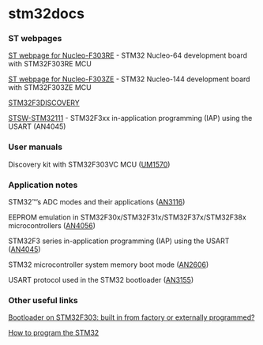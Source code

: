 # stm32docs


### ST webpages


[ST webpage for Nucleo-F303RE](http://www.st.com/en/evaluation-tools/nucleo-f303re.html) - STM32 Nucleo-64 development board with STM32F303RE MCU

[ST webpage for Nucleo-F303ZE](http://www.st.com/en/evaluation-tools/nucleo-f303ze.html) - STM32 Nucleo-144 development board with STM32F303ZE MCU

[STM32F3DISCOVERY](http://www.st.com/en/evaluation-tools/stm32f3discovery.html)

[STSW-STM32111](https://my.st.com/content/my_st_com/en/products/embedded-software/mcus-embedded-software/stm32-embedded-software/stm32-standard-peripheral-library-expansion/stsw-stm32111.html) - STM32F3xx in-application programming (IAP) using the USART (AN4045)


### User manuals

Discovery kit with STM32F303VC MCU ([UM1570](http://www.st.com/content/ccc/resource/technical/document/user_manual/8a/56/97/63/8d/56/41/73/DM00063382.pdf/files/DM00063382.pdf/jcr:content/translations/en.DM00063382.pdf))


### Application notes

STM32™’s ADC modes and their applications ([AN3116](http://www.st.com/content/ccc/resource/technical/document/application_note/c4/63/a9/f4/ae/f2/48/5d/CD00258017.pdf/files/CD00258017.pdf/jcr:content/translations/en.CD00258017.pdf))

EEPROM emulation in STM32F30x/STM32F31x/STM32F37x/STM32F38x microcontrollers ([AN4056](http://www.st.com/content/ccc/resource/technical/document/application_note/84/17/ab/4a/3a/df/46/20/DM00049071.pdf/files/DM00049071.pdf/jcr:content/translations/en.DM00049071.pdf))

STM32F3 series in-application programming (IAP) using the USART ([AN4045](http://www.st.com/content/ccc/resource/technical/document/application_note/da/46/5a/45/47/5f/45/d2/DM00047998.pdf/files/DM00047998.pdf/jcr:content/translations/en.DM00047998.pdf))

STM32 microcontroller system memory boot mode ([AN2606](http://www.st.com/content/ccc/resource/technical/document/application_note/b9/9b/16/3a/12/1e/40/0c/CD00167594.pdf/files/CD00167594.pdf/jcr:content/translations/en.CD00167594.pdf))

USART protocol used in the STM32 bootloader ([AN3155](http://www.st.com/content/ccc/resource/technical/document/application_note/51/5f/03/1e/bd/9b/45/be/CD00264342.pdf/files/CD00264342.pdf/jcr:content/translations/en.CD00264342.pdf))

### Other useful links

[Bootloader on STM32F303: built in from factory or externally programmed?
](https://stackoverflow.com/questions/46075670/bootloader-on-stm32f303-built-in-from-factory-or-externally-programmed/46077928)

[How to program the STM32](http://www.emcu.eu/how-to-program-the-stm32/)
